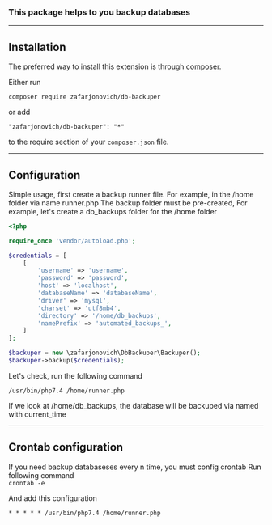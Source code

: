 ### This package helps to you backup databases

-----
## Installation

The preferred way to install this extension is through [composer](http://getcomposer.org/download/).

Either run

```
composer require zafarjonovich/db-backuper
```

or add

```
"zafarjonovich/db-backuper": "*"
```

to the require section of your `composer.json` file.

-----

## Configuration

Simple usage, first create a backup runner file. For example, in the /home folder via name runner.php
The backup folder must be pre-created, For example, let's create a db_backups folder for the /home folder

```php
<?php

require_once 'vendor/autoload.php';

$credentials = [
    [
        'username' => 'username',
        'password' => 'password',
        'host' => 'localhost',
        'databaseName' => 'databaseName',
        'driver' => 'mysql',
        'charset' => 'utf8mb4',
        'directory' => '/home/db_backups',
        'namePrefix' => 'automated_backups_',
    ]
];

$backuper = new \zafarjonovich\DbBackuper\Backuper();
$backuper->backup($credentials);
```

Let's check, run the following command

`/usr/bin/php7.4 /home/runner.php`

If we look at /home/db_backups, the database will be backuped via named with current_time

-----

## Crontab configuration


If you need backup databaseses every n time, you must config crontab
Run following command
<br>
`crontab -e`

And add this configuration

`* * * * * /usr/bin/php7.4 /home/runner.php`
